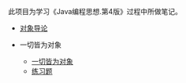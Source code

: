 此项目为学习《Java编程思想.第4版》过程中所做笔记。

- [对象导论](./1.Introduction-to-objects/对象导论.md)

- 一切皆为对象
  - [一切皆为对象](./2.Everything-is-an-object/一切皆为对象.md)
  - [练习题](./2.Everything-is-an-object/exercises/练习题.md)

